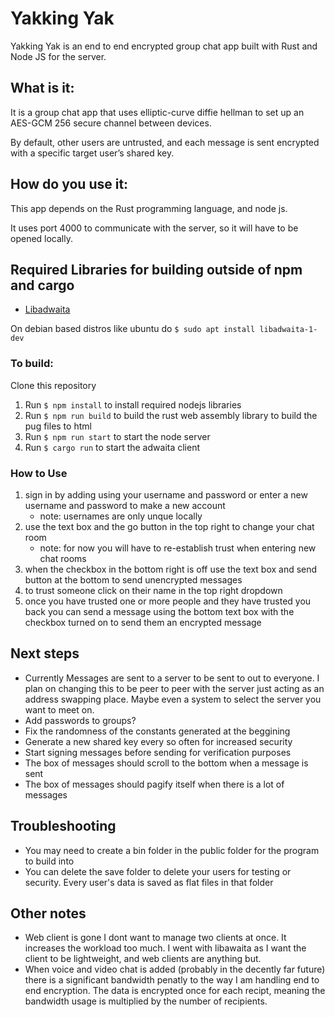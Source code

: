 # Yakking Yak
Yakking Yak is an end to end encrypted group chat app built with Rust and Node JS for the server. 

## What is it:

It is a group chat app that uses elliptic-curve diffie hellman to set up an AES-GCM 256 secure channel between devices. 

By default, other users are untrusted, and each message is sent encrypted with a specific target user’s shared key. 

## How do you use it:

This app depends on the Rust programming language, and node js.

It uses port 4000 to communicate with the server, so it will have to be opened locally.

## Required Libraries for building outside of npm and cargo
- [Libadwaita](https://gtk-rs.org/gtk4-rs/stable/latest/book/libadwaita.html#libadwaita)

On debian based distros like ubuntu do `$ sudo apt install libadwaita-1-dev`

### To build:
  
Clone this repository
1. Run `$ npm install` to install required nodejs libraries
1. Run `$ npm run build` to build the rust web assembly library to build the pug files to html
1. Run `$ npm run start` to start the node server   
1. Run `$ cargo run` to start the adwaita client

### How to Use
1. sign in by adding using your username and password or enter a new username and password to make a new account
    -  note: usernames are only unque locally
1. use the text box and the go button in the top right to change your chat room
    - note: for now you will have to re-establish trust when entering new chat rooms
1. when the checkbox in the bottom right is off use the text box and send button at the bottom to send unencrypted messages
1. to trust someone click on their name in the top right dropdown
1. once you have trusted one or more people and they have trusted you back you can send a message using the bottom text box with the checkbox turned on to send them an encrypted message

## Next steps
- Currently Messages are sent to a server to be sent to out to everyone. I plan on changing this to be peer to peer with the server just acting as an address swapping place. Maybe even a system to select the server you want to meet on.
- Add passwords to groups?
- Fix the randomness of the constants generated at the beggining
- Generate a new shared key every so often for increased security
- Start signing messages before sending for verification purposes
- The box of messages should scroll to the bottom when a message is sent
- The box of messages should pagify itself when there is a lot of messages

## Troubleshooting
- You may need to create a bin folder in the public folder for the program to build into
- You can delete the save folder to delete your users for testing or security. Every user's data is saved as flat files in that folder

## Other notes
- Web client is gone I dont want to manage two clients at once. It increases the workload too much. I went with libawaita as I want the client to be lightweight, and web clients are anything but.
- When voice and video chat is added (probably in the decently far future) there is a significant bandwidth penatly to the way I am handling end to end encryption. The data is encrypted once for each recipt, meaning the bandwidth usage is multiplied by the number of recipients.